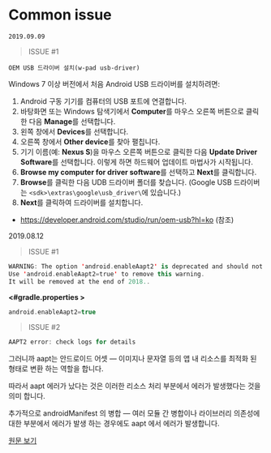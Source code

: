 # Common issue

`2019.09.09`

> ISSUE #1 



```
OEM USB 드라이버 설치(w-pad usb-driver)
```



Windows 7 이상 버전에서 처음 Android USB 드라이버를 설치하려면:

1. Android 구동 기기를 컴퓨터의 USB 포트에 연결합니다.
2. 바탕화면 또는 Windows 탐색기에서 **Computer**를 마우스 오른쪽 버튼으로 클릭한 다음 **Manage**를 선택합니다.
3. 왼쪽 창에서 **Devices**를 선택합니다.
4. 오른쪽 창에서 **Other device**를 찾아 펼칩니다.
5. 기기 이름(예: **Nexus S**)을 마우스 오른쪽 버튼으로 클릭한 다음 **Update Driver Software**를 선택합니다. 이렇게 하면 하드웨어 업데이트 마법사가 시작됩니다.
6. **Browse my computer for driver software**를 선택하고 **Next**를 클릭합니다.
7. **Browse**를 클릭한 다음 UDB 드라이버 폴더를 찾습니다. (Google USB 드라이버는 `<sdk>\extras\google\usb_driver\`에 있습니다.)
8. **Next**를 클릭하여 드라이버를 설치합니다.



- https://developer.android.com/studio/run/oem-usb?hl=ko (참조)



2019.08.12



> ISSUE #1

```kotlin
WARNING: The option 'android.enableAapt2' is deprecated and should not be used anymore.
Use 'android.enableAapt2=true' to remove this warning.
It will be removed at the end of 2018..
```

**<#gradle.properties >**

```kotlin
android.enableAapt2=true
```



> ISSUE #2

```kotlin
AAPT2 error: check logs for details
```



그러니까 aapt는 안드로이드 어셋 — 이미지나 문자열 등의 앱 내 리소스를 최적화 된 형태로 변환 하는 역할을 합니다.

따라서 aapt 에러가 났다는 것은 이러한 리소스 처리 부분에서 에러가 발생했다는 것을 의미 합니다.

추가적으로 androidManifest 의 병합 — 여러 모듈 간 병합이나 라이브러리 의존성에 대한 부분에서 에러가 발생 하는 경우에도 aapt 에서 에러가 발생합니다.



[원문 보기](https://toepic.fail/aapt2-error-check-logs-for-details-23d13d6d5f76)

















